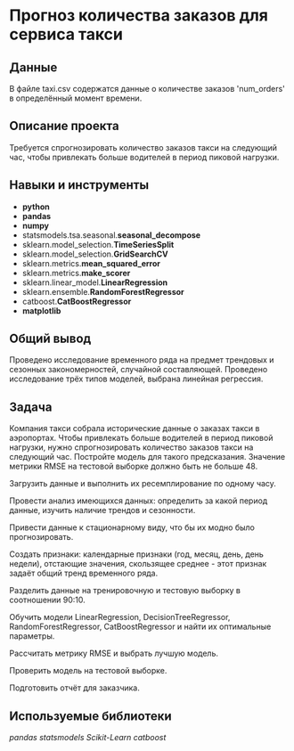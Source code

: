 # Прогноз количества заказов для сервиса такси


## Данные
В файле taxi.csv содержатся данные о количестве заказов 'num_orders' в определённый момент времени.


## Описание проекта

Требуется спрогнозировать количество заказов такси на следующий час, чтобы привлекать больше водителей в период пиковой нагрузки.

## Навыки и инструменты

- **python**
- **pandas**
- **numpy**
- statsmodels.tsa.seasonal.**seasonal_decompose**
- sklearn.model_selection.**TimeSeriesSplit**
- sklearn.model_selection.**GridSearchCV**
- sklearn.metrics.**mean_squared_error**
- sklearn.metrics.**make_scorer**
- sklearn.linear_model.**LinearRegression**
- sklearn.ensemble.**RandomForestRegressor**
- catboost.**CatBoostRegressor**
- **matplotlib**


## Общий вывод

Проведено исследование временного ряда на предмет трендовых и сезонных закономерностей, случайной составляющей. Проведено исследование трёх типов моделей, выбрана линейная регрессия.


## Задача

Компания такси собрала исторические данные о заказах такси в аэропортах. Чтобы привлекать больше водителей в период пиковой нагрузки, нужно спрогнозировать количество заказов такси на следующий час. Постройте модель для такого предсказания.
Значение метрики RMSE на тестовой выборке должно быть не больше 48.

Загрузить данные и выполнить их ресемплирование по одному часу.

Провести анализ имеющихся данных: определить за какой период данные, изучить наличие трендов и сезонности.

Привести данные к стационарному виду, что бы их модно было прогнозировать.

Создать признаки: календарные признаки (год, месяц, день, день недели), отстающие значения, скользящее среднее - этот признак задаёт общий тренд временного ряда.

Разделить данные на тренировочную и тестовую выборку в соотношении 90:10.

Обучить модели  LinearRegression, DecisionTreeRegressor, RandomForestRegressor, CatBoostRegressor и найти их оптимальные параметры.

Рассчитать метрику RMSE и выбрать лучшую модель.

Проверить модель на тестовой выборке.


Подготовить отчёт для заказчика.

## Используемые библиотеки
*pandas  statsmodels Scikit-Learn catboost* 
